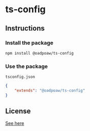 # ts-config

## Instructions

### Install the package
```sh
npm install @oadpoaw/ts-config
```

### Use the package
`tsconfig.json`
```json
{
	"extends": "@oadpoaw/ts-config"
}
```

## License
[See here](LICENSE)
